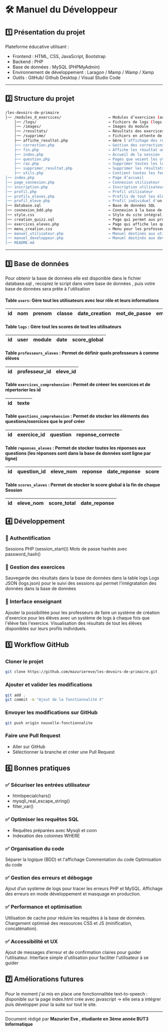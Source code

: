 # 🛠️ Manuel du Développeur

## 1️⃣ Présentation du projet 

Plateforme éducative utilisant :

- Frontend : HTML, CSS, JavaScript, Bootstrap
- Backend : PHP
- Base de données : MySQL (PHPMyAdmin)
- Environnement de développement : Laragon / Mamp / Wamp / Xamp
- Outils : GitHub/ Github Desktop / Visual Studio Code

---

## 2️⃣  Structure du projet 

```sh
/les-devoirs-de-primaire     
│── /modules_d_exercices/                     → Modules d’exercices (addition , multiplication , soustraction , dictée , conjugaison verbe/phrase)
    │── /logs/                                → Fichiers de logs (logs.txt, logs.json)
    │── /images/                              → Images du module
    │── /resultats/                           → Résultats des exercices sous forme de fichiers
    │── /supprime/                            → Fichiers en attente de suppression
    ├── affiche_resultat.php                  → Gère l'affichage des résultats
    ├── correction.php                        → Gestion des corrections des exercices
    ├── fin.php                               → Affiche les résultat une fois la correction terminée
    ├── index.php                             → Accueil de la session
    ├── question.php                          → Pages que voient les utilisateurs pour répondre aux questions
    ├── raz.php                               → Supprimer toutes les logs
    ├── supprimer_resultat.php                → Supprimer les résultats
    ├── utils.php                             → Contient toutes les fonctions pour la sauvegarde des logs
│── index.php                                 → Page d’accueil
│── page_connexion.php                        → Connexion utilisateur
│── inscription.php                           → Inscription utilisateur
│── profil.php                                → Profil utilisateur
│── profils_eleves.php                        → Profils de tout les élèves du professeur connecté (accès via uniquement pour les professeurs)
│── profil_eleve.php                          → Profil individuel d'un seul élève (accès via uniquement pour les professeurs)
│── database.sql                              → Base de données SQL
│── connexion_bdd.php                         → Connexion à la base de données
│── style.css                                 → Style du site intégral
│── creation_quizz.sql                        → Page qui permet aux professeurs de faire leurs quizz pour les élèves
│── exercices_eleves.php                      → Page qui affiche les questions que le professeur a fait avec intéraction (pour les elèves)
│── menu_creation.css                         → Menu pour les professeur pour voir leurs exercices + avoir accès à en faire d'autres
│── manuel_utilisateur.php                    → Manuel destinés aux utilisateurs
│── manuel_developpeur.php                    → Manuel destinés aux developpeurs 
│── README.md                                 
```
---

## 3️⃣ Base de données

Pour obtenir la base de données elle est disponible dans le fichier database.sql , recopiez le script dans votre base de données , puis votre base de données sera prête à l'utilisation

#### Table `users`: Gère tout les utilisateurs avec leur rôle et leurs informations

| id | nom | prenom | classe | date_creation | mot_de_passe | email | role | nom_enfant | prenom_enfant |
|----|-----|--------|-------|------|--------------|----------|----------|----------|----------|

#### Table `logs` : Gère tout les scores de tout les utilisateurs 
| id | user | module | date | score_global |
|----|-----|---------|-------|-----------|

#### Table `professeurs_eleves` : Permet de définir quels professeurs à comme élèves
| id | professeur_id | eleve_id |
|----|---------|------|

#### Table `exercices_comprehension` : Permet de créeer les exercices et de répertorier les id 
| id | texte | 
|----|-------|

#### Table `questions_comprehension` : Permet de stocker les éléments des questions/exercices que le prof créer 
| id | exercice_id | question | reponse_correcte |
|----|-------------|----------|------------------|

#### Table `reponses_eleves` : Permet de stocker toutes les réponses aux questions (les réponses sont dans la base de données sont ligne par ligne)
| id | question_id | eleve_nom | reponse | date_reponse | score |
|----|---------|---------------|----|---------|---------------|

#### Table `scores_eleves` : Permet de stocker le score global à la fin de chaque Session
| id |  eleve_nom | score_total | date_reponse | 
|----|---------|---------------|----|


##  4️⃣ Développement

### 🔹 Authentification

Sessions PHP (session_start())
Mots de passe hashés avec password_hash()

### 🔹 Gestion des exercices

Sauvegarde des résultats dans la base de données dans la table logs
Logs JSON (logs.json) pour le suivi des sessions qui permet l'intégratation des données dans la base de données

### 🔹 Interface enseignant

Ajouter la possibilitée pour les professeurs de faire un système de création d'exercice pour les élèves avec un système de logs à chaque fois que l'élève fais l'exercice.
Visualisation des résultats de tout les élèves disponibles sur leurs profils individuels.

## 5️⃣ Workflow GitHub

###  Cloner le projet
```sh
git clone https://github.com/mazuriereve/les-devoirs-de-primaire.git
```

### Ajouter et valider les modifications
```sh
git add .
git commit -m "Ajout de la fonctionnalité X"
```

### Envoyer les modifications sur GitHub
```sh
git push origin nouvelle-fonctionnalite
```
### Faire une Pull Request
- Aller sur GitHub
- Sélectionner la branche et créer une Pull Request

## 6️⃣ Bonnes pratiques

### ✅ Sécuriser les entrées utilisateur

- htmlspecialchars()
- mysqli_real_escape_string()
- filter_var()

### ✅ Optimiser les requêtes SQL

- Requêtes préparées avec Mysqli et conn
- Indexation des colonnes WHERE

### ✅ Organisation du code

Séparer la logique (BDD) et l'affichage
Commentation du code
Optimisation du code   

### ✅ Gestion des erreurs et débogage

Ajout d’un système de logs pour tracer les erreurs PHP et MySQL.
Affichage des erreurs en mode développement et masquage en production.

### ✅ Performance et optimisation

Utilisation de cache pour réduire les requêtes à la base de données.
Chargement optimisé des ressources CSS et JS (minification, concaténation).

### ✅ Accessibilité et UX

Ajout de messages d’erreur et de confirmation claires pour guider l’utilisateur.
Interface simple d'utilisation pour faciliter l'utilisateur à se guider

## 7️⃣ Améliorations futures

Pour le moment j'ai mis en place une fonctionnalitée text-to-speech : disponible sur la page index.html crée avec javascript → elle sera a intégrer puis développer pour la suite sur tout le site.

---
Document rédigé par **Mazurier Eve , étudiante en 3ème année BUT3 Informatique**